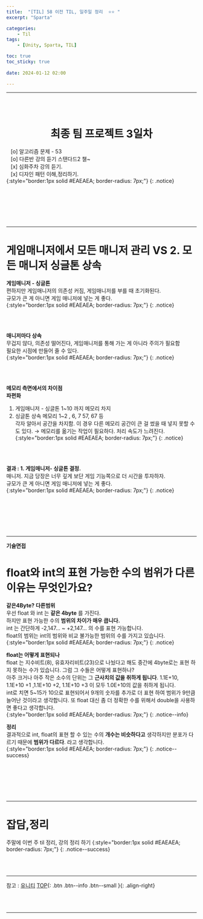 ```yaml
---
title:  "[TIL] 58 이전 TIL, 일주일 정리  ⭐⭐ "
excerpt: "Sparta"

categories:
    - Til
tags:
    - [Unity, Sparta, TIL]

toc: true
toc_sticky: true
 
date: 2024-01-12 02:00

---
```

- - -



<BR><BR>

<center><H1>  최종 팀 프로젝트 3일차  </H1></center>

&nbsp;&nbsp; [o] 알고리즘 문제  - 53  
&nbsp;&nbsp; [o] 다른반 강의 듣기 스탠다드2 챌~   
&nbsp;&nbsp; [x] 심화주차 강의 듣기.  
&nbsp;&nbsp; [x] 디자인 패턴 이해,정리하기.   
{:style="border:1px solid #EAEAEA; border-radius: 7px;"}
{: .notice}  

<br><br><br><br><br>
- - - 

# 게임매니저에서 모든 매니저 관리 VS  2. 모든 매니저 싱글톤 상속

**게임매니저 - 싱글톤**  
편하지만 게임매니저의 의존성 커짐, 게임매니저를 부를 때 초기화된다.  
규모가 큰 게 아니면 게임 매니저에 넣는 게 좋다.  
{:style="border:1px solid #EAEAEA; border-radius: 7px;"}
{: .notice}

<br><br>

**매니저마다 상속**  
무겁지 않다, 의존성 떨어진다, 게임매니저를 통해 가는 게 아니라 주의가 필요함  
필요한 시점에 만들어 줄 수 있다.  
{:style="border:1px solid #EAEAEA; border-radius: 7px;"}
{: .notice}  

<br><br>

**메모리 측면에서의 차이점**  
**파편화**  
1. 게임매니저 - 싱글톤  1~10 까지 메모리 차지  
2. 싱글톤 상속  메모리 1~2 , 6, 7  57, 67 등  
각자 알아서 공간을 차지함. 이 경우 다른 메모리 공간이 큰 걸 썼을 때 넣지 못할 수도 있다.  → 메모리를 옮기는 작업이 필요하다. 처리 속도가 느려진다.  
{:style="border:1px solid #EAEAEA; border-radius: 7px;"}
{: .notice}  

<br><br>

**결과 : 1. 게임매니저- 싱글톤 결정.**  
매니저.  지금 당장은 너무 깊게 보단 게임 기능쪽으로 더 시간을 투자하자.  
규모가 큰 게 아니면 게임 매니저에 넣는 게 좋다.  
{:style="border:1px solid #EAEAEA; border-radius: 7px;"}
{: .notice}  

<br><br><br><br><br>
- - - 

**기술면접**  
# float와 int의 표현 가능한 수의 범위가 다른 이유는 무엇인가요?

**같은4Byte? 다른범위**  
우선 float 와 int 는 **같은 4byte** 를 가진다.   
하지만 표현 가능한 수의 **범위의 차이가 매우 큽니다.**  
int 는 간단하게 -2,147... ~ +2,147... 의 수를 표현 가능합니다.  
float의 범위는 int의 범위와 비교 불가능한 범위의 수를 가지고 있습니다.   
{:style="border:1px solid #EAEAEA; border-radius: 7px;"}
{: .notice}  

**float는 어떻게 표현되나**  
float 는 지수비트(8), 유효자리비트(23)으로 나눴다고 해도 중간에 4byte로는 표현 하지 못하는 수가 있습니다.  그럼 그 수들은 어떻게 표현하나?  
아주 크거나 아주 작은 소수의 단위는 그 **근사치의 값을 취하게 됩니다**. 1.1E+10, 1.1E+10 +1 ,1.1E+10 +2, 1.1E+10 +3 이 모두 1.0E+10의 값을 취하게 됩니다.   
int로 치면 5~15가 10으로 표현되어서 9개의 숫자를 추가로 더 표현 하여 범위가 9만큼 늘어난 것이라고 생각합니다. 또 float 대신 좀 더 정확한 수를 위해서 double을 사용하면 좋다고 생각합니다.   
{:style="border:1px solid #EAEAEA; border-radius: 7px;"}
{: .notice--info}  

**정리**  
결과적으로 int, float의 표현 할 수 있는 수의 **개수는 비슷하다고** 생각하지만 분포가 다르기 때문에 **범위가 다르다**.  라고 생각합니다.  
{:style="border:1px solid #EAEAEA; border-radius: 7px;"}
{: .notice--success} 

<br><br><br><br><br>
- - - 

# 잡담,정리
주말에 이번 주 til 정리, 강의 정리 하기
{:style="border:1px solid #EAEAEA; border-radius: 7px;"}
{: .notice--success}  

<br><br>
- - -

참고 : [유니티](https://docs.unity3d.com/kr/)
[TOP](#){: .btn .btn--info .btn--small }{: .align-right}


<br><br>
- - -
